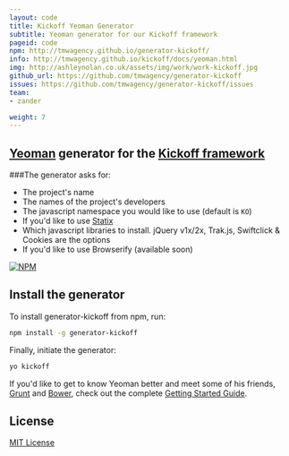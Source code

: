 ```yaml
---
layout: code
title: Kickoff Yeoman Generator
subtitle: Yeoman generator for our Kickoff framework
pageid: code
npm: http://tmwagency.github.io/generator-kickoff/
info: http://tmwagency.github.io/kickoff/docs/yeoman.html
img: http://ashleynolan.co.uk/assets/img/work/work-kickoff.jpg
github_url: https://github.com/tmwagency/generator-kickoff
issues: https://github.com/tmwagency/generator-kickoff/issues
team:
- zander

weight: 7
---
```


## [Yeoman](http://yeoman.io) generator for the [Kickoff framework](https://github.com/tmwagency/kickoff/)
###The generator asks for:
* The project's name
* The names of the project's developers
* The javascript namespace you would like to use (default is `KO`)
* If you'd like to use [Statix](/kickoff/statix/)
* Which javascript libraries to install. jQuery v1x/2x, Trak.js, Swiftclick & Cookies are the options
* If you'd like to use Browserify (available soon)

[![NPM](https://nodei.co/npm/generator-kickoff.png?downloads=true&stars=true)](https://nodei.co/npm/generator-kickoff/)

## Install the generator
To install generator-kickoff from npm, run:

```sh
npm install -g generator-kickoff
```

Finally, initiate the generator:

```sh
yo kickoff
```

If you'd like to get to know Yeoman better and meet some of his friends, [Grunt](http://gruntjs.com) and [Bower](http://bower.io), check out the complete [Getting Started Guide](https://github.com/yeoman/yeoman/wiki/Getting-Started).


## License

[MIT License](http://en.wikipedia.org/wiki/MIT_License)



